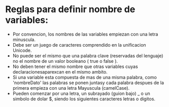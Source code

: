 # Reglas para definir nombre de variables:

- Por convencion, los nombres de las variables empiezan con una letra minuscula.
- Debe ser un juego de caracteres comprendido en la unificacion Unicode.
- No puede ser el mismo que una palabra clave (reservadas del lenguaje) no el nombre de un valor booleano ( true o false ).
- No deben tener el mismo nombre que otras variables cuyas declaracionesaparexcan en el mismo ambito.
- Si una variable esta compuesta de mas de una misma palabra, como 'nombreDato' las palabras se ponen juntasy cada palabra despues de la
  primera empieza con una letra Mayuscula (camelCase).
- Pueden comenzar por una letra, un subrayado (guion bajo) _ o un simbolo de dolar $, siendo los siguientes caracteres letras o digitos.


